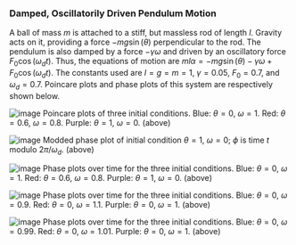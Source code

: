 ### Damped, Oscillatorily Driven Pendulum Motion
A ball of mass $m$ is attached to a stiff, but massless rod of length $l$. Gravity acts on it, providing a force $-mg\sin(\theta)$ perpendicular to the rod. The pendulum is also damped by a force $-\gamma\omega$ and driven by an oscillatory force $F_0\cos(\omega_dt)$. Thus, the equations of motion are $ml\alpha = -mg\sin(\theta) - \gamma\omega + F_0\cos(\omega_dt)$. The constants used are $l = g = m = 1$, $\gamma = 0.05$, $F_0 = 0.7$, and $\omega_d = 0.7$. Poincare plots and phase plots of this system are respectively shown below.


![image](https://user-images.githubusercontent.com/59151395/217705100-59d1673b-5d7c-49a0-ab74-fecd8f98aca4.png)
Poincare plots of three initial conditions. Blue: $\theta = 0$, $\omega =  1$. Red: $\theta = 0.6$, $\omega = 0.8$. Purple: $\theta = 1$, $\omega = 0$. (above)


![image](https://user-images.githubusercontent.com/59151395/217703948-e834dbdf-e037-471c-bab6-548d4f66ab6e.png)
Modded phase plot of initial condition $\theta = 1$, $\omega = 0$; $\phi$ is time $t$ modulo $2\pi/\omega_d$. (above)


![image](https://user-images.githubusercontent.com/59151395/217708331-f19d7c91-f861-459f-84e4-4f510ebdd388.png)
Phase plots over time for the three initial conditions. Blue: $\theta = 0$, $\omega =  1$. Red: $\theta = 0.6$, $\omega = 0.8$. Purple: $\theta = 1$, $\omega = 0$. (above)


![image](https://user-images.githubusercontent.com/59151395/217709108-bd5a8889-df56-4d8b-85e6-1ceb7a1db0cf.png)
Phase plots over time for the three initial conditions. Blue: $\theta = 0$, $\omega =  0.9$. Red: $\theta = 0$, $\omega = 1.1$. Purple: $\theta = 0$, $\omega = 1$. (above)


![image](https://user-images.githubusercontent.com/59151395/217718540-80379d14-3092-493f-8a99-08564b650361.png)
Phase plots over time for the three initial conditions. Blue: $\theta = 0$, $\omega =  0.99$. Red: $\theta = 0$, $\omega = 1.01$. Purple: $\theta = 0$, $\omega = 1$. (above)
